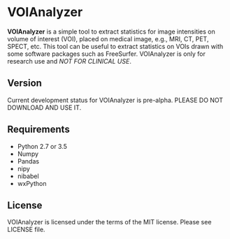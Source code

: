 # VOIAnalyzer

**VOIAnalyzer** is a simple tool to extract statistics for image intensities on volume of interest (VOI), placed on medical image, e.g., MRI, CT, PET, SPECT, etc. This tool can be useful to extract statistics on VOIs drawn with some software packages such as FreeSurfer. VOIAnalyzer is only for research use and *NOT FOR CLINICAL USE*.

## Version

Current development status for VOIAnalyzer is pre-alpha. PLEASE DO NOT DOWNLOAD AND USE IT.

## Requirements

- Python 2.7 or 3.5
- Numpy
- Pandas
- nipy
- nibabel
- wxPython

## License

VOIAnalyzer is licensed under the terms of the MIT license. Please see LICENSE file.
